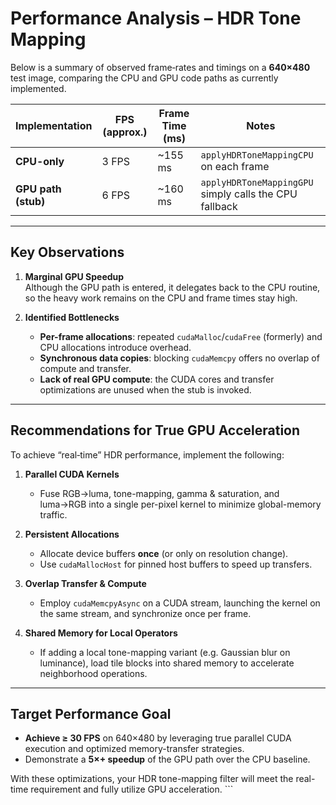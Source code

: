 # Performance Analysis – HDR Tone Mapping

Below is a summary of observed frame‐rates and timings on a **640×480** test image, comparing the CPU and GPU code paths as currently implemented.

| Implementation        | FPS (approx.) | Frame Time (ms) | Notes                                                         |
|-----------------------|---------------|-----------------|---------------------------------------------------------------|
| **CPU-only**          | 3 FPS         | ~155 ms         | `applyHDRToneMappingCPU` on each frame                        |
| **GPU path (stub)**   | 6 FPS         | ~160 ms         | `applyHDRToneMappingGPU` simply calls the CPU fallback        |

---

## Key Observations

1. **Marginal GPU Speedup**  
   Although the GPU path is entered, it delegates back to the CPU routine, so the heavy work remains on the CPU and frame times stay high.

2. **Identified Bottlenecks**  
   - **Per-frame allocations**: repeated `cudaMalloc`/`cudaFree` (formerly) and CPU allocations introduce overhead.  
   - **Synchronous data copies**: blocking `cudaMemcpy` offers no overlap of compute and transfer.  
   - **Lack of real GPU compute**: the CUDA cores and transfer optimizations are unused when the stub is invoked.

---

## Recommendations for True GPU Acceleration

To achieve “real‐time” HDR performance, implement the following:

1. **Parallel CUDA Kernels**  
   - Fuse RGB→luma, tone-mapping, gamma & saturation, and luma→RGB into a single per-pixel kernel to minimize global-memory traffic.

2. **Persistent Allocations**  
   - Allocate device buffers **once** (or only on resolution change).  
   - Use `cudaMallocHost` for pinned host buffers to speed up transfers.

3. **Overlap Transfer & Compute**  
   - Employ `cudaMemcpyAsync` on a CUDA stream, launching the kernel on the same stream, and synchronize once per frame.

4. **Shared Memory for Local Operators**  
   - If adding a local tone-mapping variant (e.g. Gaussian blur on luminance), load tile blocks into shared memory to accelerate neighborhood operations.

---

## Target Performance Goal

- **Achieve ≥ 30 FPS** on 640×480 by leveraging true parallel CUDA execution and optimized memory-transfer strategies.  
- Demonstrate a **5×+ speedup** of the GPU path over the CPU baseline.

With these optimizations, your HDR tone-mapping filter will meet the real-time requirement and fully utilize GPU acceleration. ```
